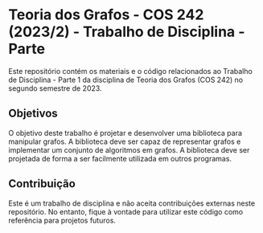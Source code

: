 # Teoria dos Grafos - COS 242 (2023/2) - Trabalho de Disciplina - Parte 

Este repositório contém os materiais e o código relacionados ao Trabalho de Disciplina - Parte 1 da disciplina de Teoria dos Grafos (COS 242) no segundo semestre de 2023.

## Objetivos
O objetivo deste trabalho é projetar e desenvolver uma biblioteca para manipular grafos. A biblioteca deve ser capaz de representar grafos e implementar um conjunto de algoritmos em grafos. A biblioteca deve ser projetada de forma a ser facilmente utilizada em outros programas.

## Contribuição
Este é um trabalho de disciplina e não aceita contribuições externas neste repositório. No entanto, fique à vontade para utilizar este código como referência para projetos futuros.
